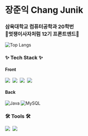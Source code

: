 <div align="left">
  <h1>장준익 Chang Junik</h1>
</div>
<div align="left">
  <h3>삼육대학교 컴퓨터공학과 20학번<br />🦁멋쟁이사자처럼 12기 프론트엔드🦁</h3>
</div>
<div align="left">

![Top Langs](https://github-readme-stats.vercel.app/api/top-langs/?username=No4hh4oN&layout=compact)
  
</div>


<h3 align="left">✨ Tech Stack ✨</h3>
<div align="left">
  <h4>Front</h4>
  <img src="https://img.shields.io/badge/react-20232a.svg?style=for-the-badge&logo=react&logoColor=61DAFB" />&nbsp
  <img src="https://img.shields.io/badge/javascript-F7DF1E.svg?style=for-the-badge&logo=javascript&logoColor=20232a" />&nbsp
  <img src="https://img.shields.io/badge/html5-E34F26.svg?style=for-the-badge&logo=html5&logoColor=white" />&nbsp
  <img src="https://img.shields.io/badge/css3-1572B6.svg?style=for-the-badge&logo=css3&logoColor=white" />&nbsp
</div>
<div align="left">
  <h4>Back</h4>
  <img src="https://camo.githubusercontent.com/8bb7efc8e9f9e120a42a6c51f80cfd2c54e96b6715fd2a955e3e429e262f0f8d/68747470733a2f2f696d672e736869656c64732e696f2f62616467652f4a6176612d3030373339362e7376673f267374796c653d666f722d7468652d6261646765266c6f676f3d4a617661266c6f676f436f6c6f723d7768697465" alt="Java" data-canonical-src="https://img.shields.io/badge/Java-007396.svg?&amp;style=for-the-badge&amp;logo=Java&amp;logoColor=white" style="max-width: 100%;">
  <img src="https://camo.githubusercontent.com/898602ed358eb504672dc6fb4b3787439919e4e3196b19b9b85addadf0ab5108/68747470733a2f2f696d672e736869656c64732e696f2f62616467652f4d7953514c2d3434373941312e7376673f267374796c653d666f722d7468652d6261646765266c6f676f3d4d7953514c266c6f676f436f6c6f723d7768697465" alt="MySQL" data-canonical-src="https://img.shields.io/badge/MySQL-4479A1.svg?&amp;style=for-the-badge&amp;logo=MySQL&amp;logoColor=white" style="max-width: 100%;">
</div>
<h3 align="left">🛠 Tools 🛠</h3>
<div align="left">
  <img src="https://img.shields.io/badge/git-F05033.svg?style=for-the-badge&logo=git&logoColor=white" />&nbsp
  <img src="https://img.shields.io/badge/VSCode-2C2C32.svg?style=for-the-badge&logo=visual-studio-code&logoColor=22ABF3" />&nbsp
</div>
